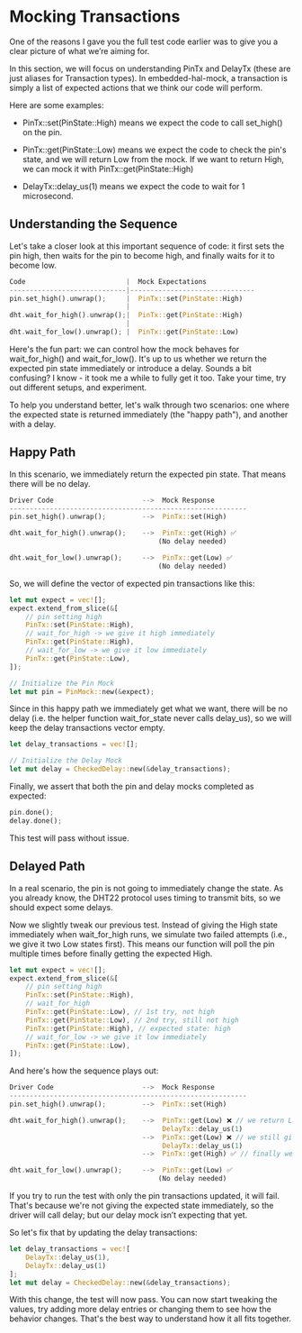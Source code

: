 # Mocking Transactions

One of the reasons I gave you the full test code earlier was to give you a clear picture of what we’re aiming for.

In this section, we will focus on understanding PinTx and DelayTx (these are just aliases for Transaction types). In embedded-hal-mock, a transaction is simply a list of expected actions that we think our code will perform.

Here are some examples:

- PinTx::set(PinState::High) means we expect the code to call set_high() on the pin.

- PinTx::get(PinState::Low) means we expect the code to check the pin's state, and we will return Low from the mock. If we want to return High, we can mock it with PinTx::get(PinState::High)

- DelayTx::delay_us(1) means we expect the code to wait for 1 microsecond.

## Understanding the Sequence

Let's take a closer look at this important sequence of code: it first sets the pin high, then waits for the pin to become high, and finally waits for it to become low.

```rust
Code                         |  Mock Expectations
-----------------------------|-------------------------------
pin.set_high().unwrap();     |  PinTx::set(PinState::High)
                             |
dht.wait_for_high().unwrap();|  PinTx::get(PinState::High)
                             |
dht.wait_for_low().unwrap(); |  PinTx::get(PinState::Low)
```

Here's the fun part: we can control how the mock behaves for wait_for_high() and wait_for_low(). It's up to us whether we return the expected pin state immediately or introduce a delay. Sounds a bit confusing? I know - it took me a while to fully get it too. Take your time, try out different setups, and experiment.

To help you understand better, let's walk through two scenarios: one where the expected state is returned immediately (the "happy path"), and another with a delay.

## Happy Path

In this scenario, we immediately return the expected pin state. That means there will be no delay.

```rust
Driver Code                      -->  Mock Response
-----------------------------------------------------------
pin.set_high().unwrap();         -->  PinTx::set(High)

dht.wait_for_high().unwrap();    -->  PinTx::get(High) ✅
                                     (No delay needed)

dht.wait_for_low().unwrap();     -->  PinTx::get(Low) ✅
                                     (No delay needed)
```

So, we will define the vector of expected pin transactions like this:

```rust
let mut expect = vec![];
expect.extend_from_slice(&[
    // pin setting high
    PinTx::set(PinState::High),
    // wait_for_high -> we give it high immediately
    PinTx::get(PinState::High),
    // wait_for_low -> we give it low immediately
    PinTx::get(PinState::Low),
]);

// Initialize the Pin Mock
let mut pin = PinMock::new(&expect);
``` 

Since in this happy path we immediately get what we want, there will be no delay (i.e. the helper function wait_for_state never calls delay_us), so we will keep the delay transactions vector empty.

```rust
let delay_transactions = vec![];

// Initialize the Delay Mock 
let mut delay = CheckedDelay::new(&delay_transactions);
```

 
Finally, we assert that both the pin and delay mocks completed as expected:

```rust
pin.done();
delay.done();
```

This test will pass without issue.

## Delayed Path

In a real scenario, the pin is not going to immediately change the state. As you already know, the DHT22 protocol uses timing to transmit bits, so we should expect some delays.

Now we slightly tweak our previous test. Instead of giving the High state immediately when wait_for_high runs, we simulate two failed attempts (i.e., we give it two Low states first). This means our function will poll the pin multiple times before finally getting the expected High.

```rust
let mut expect = vec![];
expect.extend_from_slice(&[
    // pin setting high
    PinTx::set(PinState::High),
    // wait_for_high
    PinTx::get(PinState::Low), // 1st try, not high
    PinTx::get(PinState::Low), // 2nd try, still not high
    PinTx::get(PinState::High), // expected state: high
    // wait_for_low -> we give it low immediately
    PinTx::get(PinState::Low),
]);
```

And here's how the sequence plays out:

```rust
Driver Code                      -->  Mock Response
-----------------------------------------------------------
pin.set_high().unwrap();         -->  PinTx::set(High)

dht.wait_for_high().unwrap();    -->  PinTx::get(Low) ❌ // we return Low, so driver delays
                                      DelayTx::delay_us(1)
                                 -->  PinTx::get(Low) ❌ // we still give Low, so driver delays again
                                      DelayTx::delay_us(1)
                                 -->  PinTx::get(High) ✅ // finally we return High

dht.wait_for_low().unwrap();     -->  PinTx::get(Low) ✅
                                     (No delay needed)
```

If you try to run the test with only the pin transactions updated, it will fail. That's because we're not giving the expected state immediately, so the driver will call delay; but our delay mock isn’t expecting that yet.

So let's fix that by updating the delay transactions:

```rust
let delay_transactions = vec![
    DelayTx::delay_us(1), 
    DelayTx::delay_us(1)
];
let mut delay = CheckedDelay::new(&delay_transactions);
```

With this change, the test will now pass. You can now start tweaking the values, try adding more delay entries or changing them  to see how the behavior changes. That's the best way to understand how it all fits together. 
